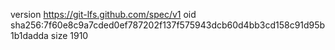 version https://git-lfs.github.com/spec/v1
oid sha256:7f60e8c9a7cded0ef787202f137f575943dcb60d4bb3cd158c91d95b1b1dadda
size 1910
